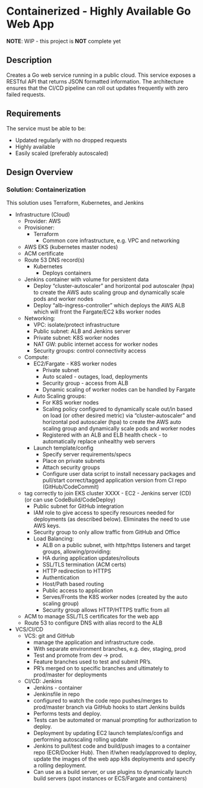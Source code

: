 # Containerized - Highly Available Go Web App

**NOTE**: WIP - this project is **NOT** complete yet

## Description

Creates a Go web service running in a public cloud. This service exposes a
RESTful API that returns JSON formatted information. The architecture ensures
that the CI/CD pipeline can roll out updates frequently with zero failed
requests.

## Requirements

The service must be able to be:

  - Updated regularly with no dropped requests
  - Highly available
  - Easily scaled (preferably autoscaled)

## Design Overview

### Solution: Containerization

This solution uses Terraform, Kubernetes, and Jenkins

  - Infrastructure (Cloud)
    - Provider: AWS
    - Provisioner:
      - Terraform
        - Common core infrastructure, e.g. VPC and networking
	- AWS EKS (kubernetes master nodes)
	- ACM certificate
	- Route 53 DNS record(s)
      - Kubernetes
        - Deploys containers
	- Jenkins container with volume for persistent data
        - Deploy “cluster-autoscaler” and horizontal pod autoscaler (hpa) to create the AWS auto scaling group and dynamically scale pods and worker nodes
        - Deploy “alb-ingress-controller” which deploys the AWS ALB which will front the Fargate/EC2 k8s worker nodes
    - Networking:
      - VPC: isolate/protect infrastructure
      - Public subnet: ALB and Jenkins server
      - Private subnet: K8S worker nodes
      - NAT GW: public internet access for worker nodes
      - Security groups: control connectivity access
    - Compute:
      - EC2/Fargate - K8S worker nodes
        - Private subnet
        - Auto scaled - outages, load, deployments
        - Security group - access from ALB
        - Dynamic scaling of worker nodes can be handled by Fargate
      - Auto Scaling groups:
        - For K8S worker nodes
        - Scaling policy configured to dynamically scale out/in based on load (or other desired metric) via “cluster-autoscaler” and horizontal pod autoscaler (hpa) to create the AWS auto scaling group and dynamically scale pods and worker nodes
        - Registered with an ALB and ELB health check - to automatically replace unhealthy web servers
      - Launch template/config
        - Specify server requirements/specs
        - Place on private subnets
        - Attach security groups
        - Configure user data script to install necessary packages and pull/start correct/tagged application version from CI repo (GitHub/CodeCommit)
	- tag correctly to join EKS cluster
XXXX  - EC2 - Jenkins server (CD)  (or can use CodeBuild/CodeDeploy)
        - Public subnet for GitHub integration
        - IAM role to give access to specify resources needed for deployments (as described below). Eliminates the need to use AWS keys.
        - Security group to only allow traffic from GitHub and Office
      - Load Balancing:
        - ALB on a public subnet, with http/https listeners and target groups, allowing/providing:
        - HA during application updates/rollouts
        - SSL/TLS termination (ACM certs)
        - HTTP redirection to HTTPS
        - Authentication
        - Host/Path based routing
        - Public access to application
        - Serves/Fronts the K8S worker nodes (created by the auto scaling group)
        - Security group allows HTTP/HTTPS traffic from all
    - ACM to manage SSL/TLS certificates for the web app
    - Route 53 to configure DNS with alias record to the ALB
  - VCS/CI/CD
    - VCS: git and GitHub
      - manage the application and infrastructure code.
      - With separate environment branches, e.g. dev, staging, prod
      - Test and promote from dev -> prod.
      - Feature branches used to test and submit PR’s.
      - PR’s merged on to specific branches and ultimately to prod/master for deployments
    - CI/CD: Jenkins
      - Jenkins - container
      - Jenkinsfile in repo
      - configured to watch the code repo pushes/merges to prod/master branch via GitHub hooks to start Jenkins builds
      - Performs tests and deploy.
      - Tests can be automated or manual prompting for authorization to deploy.
      - Deployment by updating EC2 launch templates/configs and performing autoscaling rolling update
      - Jenkins to pull/test code and build/push images to a container repo (ECR/Docker Hub). Then if/when ready/approved to deploy, update the images of the web app k8s deployments and specify a rolling deployment.
      - Can use as a build server, or use plugins to dynamically launch build servers (spot instances or ECS/Fargate and containers)
